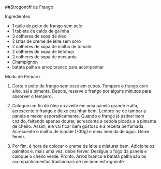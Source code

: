 ##Strogonoff de Frango

Ingredientes

* 1 quilo de peito de frango sem pele
* 1 tablete de caldo de galinha
* 3 colheres de sopa de óleo
* 2 latas de creme de leite sem soro
* 2 colheres de sopa de molho de tomate
* 2 colheres de sopa de ketchup
* 2 colheres de sopa de mostarda
* Champignon
* batata palha e arroz branco para acompanhar


Modo de Preparo
1. Corte o peito de frango sem osso em cubos.  Tempere o frango com alho, sal e pimenta. Depois, reserve o frango por alguns minutos para absorver o tempero.

2. Coloque um fio de óleo ou azeite em uma panela grande e alta, acrescente o frango e deixe cozinhar bem. Lembre-se de tampar a panela e mexer esporadicamente.  Quando o frango já estiver bem cozido, faltando apenas dourar,  acrescente a cebola picada e a pimenta de cheiro. Assim, ele vai ficar bem gostoso e a receita perfumada. Acrescente o molho de tomate (700g) e meia medida de água. Deixe ferver.

3. Por fim, é hora de colocar o creme de leite e misturar bem. Adicione os palmitos e, mais uma vez, deixe ferver. Desligue o fogo da panela e coloque o cheiro verde. Pronto. Arroz branco e batata palha são os acompanhamentos tradicionais de um bom estrogonofe




